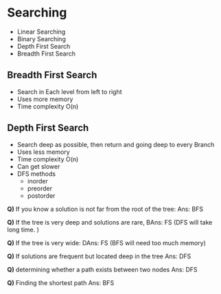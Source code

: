 # Searching
- Linear Searching
- Binary Searching
- Depth First Search
- Breadth First Search



## Breadth First Search

- Search in Each level from left to right
- Uses more memory
- Time complexity O(n)

## Depth First Search
- Search deep as possible, then return and going deep to every Branch
- Uses less memory
- Time complexity O(n)
- Can get slower
- DFS methods
  - inorder
  - preorder
  - postorder

**Q)** If you know a solution is not far from the root of the tree:
Ans: BFS

**Q)** If the tree is very deep and solutions are rare, 
BAns: FS (DFS will take long time. )

**Q)** If the tree is very wide:
DAns: FS (BFS will need too much memory)

**Q)** If solutions are frequent but located deep in the tree
Ans: DFS

**Q)** determining whether a path exists between two nodes
Ans: DFS

**Q)** Finding the shortest path
Ans: BFS